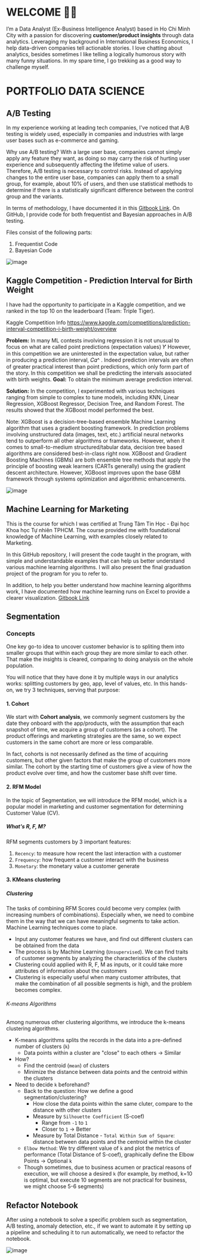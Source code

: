 # WELCOME 👋🏼

I’m a Data Analyst (Ex-Business Intelligence Analyst) based in Ho Chi Minh City with a passion for discovering **customer/product insights** through data analytics. Leveraging my background in International Business Economics, I help data-driven companies tell actionable stories. I love chatting about analytics, besides sometimes I like telling a logically humorous story with many funny situations. In my spare time, I go trekking as a good way to challenge myself. 

# PORTFOLIO DATA SCIENCE 
## A/B Testing

In my experience working at leading tech companies, I've noticed that A/B testing is widely used, especially in companies and industries with large user bases such as e-commerce and gaming.

Why use A/B testing? With a large user base, companies cannot simply apply any feature they want, as doing so may carry the risk of hurting user experience and subsequently affecting the lifetime value of users. Therefore, A/B testing is necessary to control risks. Instead of applying changes to the entire user base, companies can apply them to a small group, for example, about 10% of users, and then use statistical methods to determine if there is a statistically significant difference between the control group and the variants.

In terms of methodology, I have documented it in this [Gitbook Link](https://app.gitbook.com/o/VfRPaxLWrwVO1zxPDj2s/s/iggGa4mab2uKFxO1Zj5M/). On GitHub, I provide code for both frequentist and Bayesian approaches in A/B testing.

Files consist of the following parts:
1. Frequentist Code
2. Bayesian Code

![image](https://github.com/nguyentrituan/portfolio_data_science/assets/121095339/59bb93a6-e043-41b7-ba45-e98128be6b99)


## Kaggle Competition - Prediction Interval for Birth Weight

I have had the opportunity to participate in a Kaggle competition, and we ranked in the top 10 on the leaderboard (Team: Triple Tiger).

Kaggle Competition Info https://www.kaggle.com/competitions/prediction-interval-competition-i-birth-weight/overview

**Problem:** 
In many ML contests involving regression it is not unusual to focus on what are called point predictions (expectation values) 𝑌̂  However, in this competition we are uninterested in the expectation value, but rather in producing a prediction interval, 𝐶𝛼^ . Indeed prediction intervals are often of greater practical interest than point predictions, which only form part of the story. In this competition we shall be predicting the intervals associated with birth weights.
**Goal:** To obtain the minimum average prediction interval.

**Solution:**
In the competition, I experimented with various techniques ranging from simple to complex to tune models, including KNN, Linear Regression, XGBoost Regressor, Decision Tree, and Random Forest. The results showed that the XGBoost model performed the best.

Note:
XGBoost is a decision-tree-based ensemble Machine Learning algorithm that uses a gradient boosting framework. In prediction problems involving unstructured data (images, text, etc.) artificial neural networks tend to outperform all other algorithms or frameworks. However, when it comes to small-to-medium structured/tabular data, decision tree based algorithms are considered best-in-class right now. XGBoost and Gradient Boosting Machines (GBMs) are both ensemble tree methods that apply the principle of boosting weak learners (CARTs generally) using the gradient descent architecture. However, XGBoost improves upon the base GBM framework through systems optimization and algorithmic enhancements.

![image](https://github.com/nguyentrituan/portfolio_data_science/assets/121095339/e17796bd-3fc9-48fc-bd90-fbfedf4a7793)


## Machine Learning for Marketing

This is the course for which I was certified at Trung Tâm Tin Học - Đại học Khoa học Tự nhiên TPHCM. The course provided me with foundational knowledge of Machine Learning, with examples closely related to Marketing.

In this GitHub repository, I will present the code taught in the program, with simple and understandable examples that can help us better understand various machine learning algorithms. I will also present the final graduation project of the program for you to refer to.

In addition, to help you better understand how machine learning algorithms work, I have documented how machine learning runs on Excel to provide a clearer visualization. [Gitbook Link](https://app.gitbook.com/o/VfRPaxLWrwVO1zxPDj2s/s/ig7BlfmYLvYH7dyApFR1/)


## Segmentation

### Concepts

One key go-to idea to uncover customer behavior is to spliting them into smaller groups that within each group they are more similar to each other.
That make the insights is cleared, comparing to doing analysis on the whole population. 

You will notice that they have done it by multiple ways in our analytics works: splitting customers by geo, app, level of values, etc.
In this hands-on, we try 3 techniques, serving that purpose: 

#### 1. Cohort

We start with **Cohort analysis**, we commonly segment customers by the date they onboard with the app/products, 
with the assumption that each snapshot of time, we acquire a group of customers (as a cohort). 
The product offerings and marketing strategies are the same, so we expect customers in the same cohort are more or less comparable. 

In fact, cohorts is not necessarily defined as the time of acquiring customers, but other given factors that make the group of customers more similar.
The cohort by the starting time of customers give a view of how the product evolve over time, and how the customer base shift over time.
 

#### 2. RFM Model

In the topic of Segmentation, we will introduce the RFM model, which is a popular model in marketing and customer segmentation for determining Customer Value (CV).


##### What's R, F, M?

RFM segments customers by 3 important features:

1. `Recency`: to measure how recent the last interaction with a customer
2. `Frequency`: how frequent a customer interact with the business
3. `Monetary`: the monetary value a customer generate

#### 3. KMeans clustering

##### Clustering

The tasks of combining RFM Scores could become very complex (with increasing numbers of combinations). Especially when, we need to combine them in the way that we can have meaningful segments to take action. Machine Learning techniques come to place. 

- Input any customer features we have, and find out different clusters can be obtained from the data
- The process is by Machine Learning (`Unsupervised`). We can find traits of customer segments by analyzing the characteristics of the clusters
- Clustering could applied with R, F, M as inputs, or it could take more attributes of information about the customers
- Clustering is especially useful when many customer attributes, that make the combination of all possible segments is high, and the problem becomes complex.

###### K-means Algorithms
Among numerous other clustering algorithms, we introduce the k-means clustering algorithms.

- K-means algorithms splits the records in the data into a pre-defined number of clusters (`k`)
	- Data points within a cluster are "close" to each others -> Similar
- How? 
	- Find the centroid (`mean`) of clusters
	- Minimize the distance between data points and the centroid within the clusters
- Need to decide `k` beforehand?
	- Back to the question: How we define a good segmentation/clustering?
		- How close the data points within the same cluter, compare to the distance with other clusters
		- Measure by `Silhouette Coefficient` (S-coef)
			- Range from `-1` to `1`
			- Closer to `1` -> Better
		- Measure by Total Distance - `Total Within Sum of Square`: distance between data points and the centroid within the cluster
	- `Elbow Method`: We try different value of `k` and plot the metrics of performance (Total Distance of S-coef), graphically define the Elbow Points -> Optional `k`
	- Though sometimes, due to business acumen or practical reasons of execution, we will choose a desired `k` (for example, by method, k=10 is optimal, but execute 10 segments are not practical for business, we might choose 5-6 segments)

## Refactor Notebook

After using a notebook to solve a specific problem such as segmentation, A/B testing, anomaly detection, etc., if we want to automate it by setting up a pipeline and scheduling it to run automatically, we need to refactor the notebook.

![image](https://github.com/nguyentrituan/portfolio_data_science/assets/121095339/6b42efcd-60fe-4af7-87b3-3a0a8404fdff)

   



